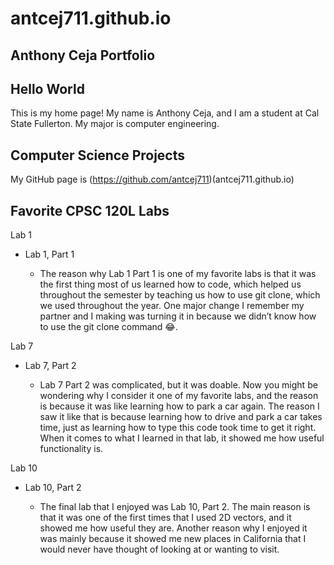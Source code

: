 # antcej711.github.io

## Anthony Ceja Portfolio

## Hello World

This is my home page! My name is Anthony Ceja, and I am a student at Cal State Fullerton. My major is computer engineering.

## Computer Science Projects
My GitHub page is (https://github.com/antcej711)(antcej711.github.io)

## Favorite CPSC 120L Labs 

Lab 1
* Lab 1, Part 1

  * The reason why Lab 1 Part 1 is one of my favorite labs is that it was the first thing most of us learned how to code, which helped us throughout the semester by teaching us how to use git clone, which we used throughout the year. One major change I remember my partner and I making was turning it in because we didn’t know how to use the git clone command 😂.

Lab 7
* Lab 7, Part 2

  * Lab 7 Part 2 was complicated, but it was doable. Now you might be wondering why I consider it one of my favorite labs, and the reason is because it was like learning how to park a car again. The reason I saw it like that is because learning how to drive and park a car takes time, just as learning how to type this code took time to get it right. When it comes to what I learned in that lab, it showed me how useful functionality is.

Lab 10
* Lab 10, Part 2

  * The final lab that I enjoyed was Lab 10, Part 2. The main reason is that it was one of the first times that I used 2D vectors, and it showed me how useful they are. Another reason why I enjoyed it was mainly because it showed me new places in California that I would never have thought of looking at or wanting to visit.
